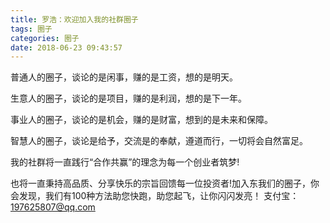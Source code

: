 ```yaml
---
title: 罗浩：欢迎加入我的社群圈子
tags: 圈子
categories: 圈子
date: 2018-06-23 09:43:57
---
```


普通人的圈子，谈论的是闲事，赚的是工资，想的是明天。

生意人的圈子，谈论的是项目，赚的是利润，想的是下一年。

事业人的圈子，谈论的是机会，赚的是财富，想到的是未来和保障。

智慧人的圈子，谈论是给予，交流是的奉献，遵道而行，一切将会自然富足。

我的社群将一直践行“合作共赢”的理念为每一个创业者筑梦!

也将一直秉持高品质、分享快乐的宗旨回馈每一位投资者!加入东我们的圈子，你会发现，我们有100种方法助您快跑，助您起飞，让你闪闪发亮！
支付宝：197625807@qq.com